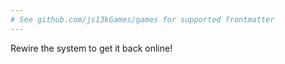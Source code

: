 ```yaml
---
# See github.com/js13kGames/games for supported frontmatter
---
```

Rewire the system to get it back online!